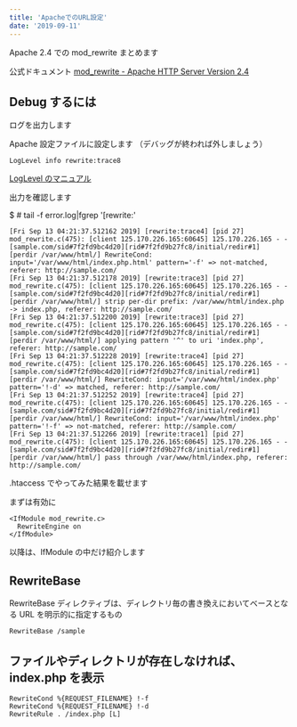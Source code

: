 ```yaml
---
title: 'ApacheでのURL設定'
date: '2019-09-11'
---
```


Apache 2.4 での mod_rewrite まとめます

公式ドキュメント [mod_rewrite \- Apache HTTP Server Version 2\.4](https://httpd.apache.org/docs/2.4/ja/mod/mod_rewrite.html)

## Debug するには

ログを出力します

Apache 設定ファイルに設定します
（デバッグが終われば外しましょう）

```
LogLevel info rewrite:trace8
```

[LogLevel のマニュアル](https://httpd.apache.org/docs/2.4/ja/mod/core.html#loglevel)

出力を確認します

\$ # tail -f error.log|fgrep '[rewrite:'

```
[Fri Sep 13 04:21:37.512162 2019] [rewrite:trace4] [pid 27] mod_rewrite.c(475): [client 125.170.226.165:60645] 125.170.226.165 - - [sample.com/sid#7f2fd9bc4d20][rid#7f2fd9b27fc8/initial/redir#1] [perdir /var/www/html/] RewriteCond: input='/var/www/html/index.php.html' pattern='-f' => not-matched, referer: http://sample.com/
[Fri Sep 13 04:21:37.512178 2019] [rewrite:trace3] [pid 27] mod_rewrite.c(475): [client 125.170.226.165:60645] 125.170.226.165 - - [sample.com/sid#7f2fd9bc4d20][rid#7f2fd9b27fc8/initial/redir#1] [perdir /var/www/html/] strip per-dir prefix: /var/www/html/index.php -> index.php, referer: http://sample.com/
[Fri Sep 13 04:21:37.512200 2019] [rewrite:trace3] [pid 27] mod_rewrite.c(475): [client 125.170.226.165:60645] 125.170.226.165 - - [sample.com/sid#7f2fd9bc4d20][rid#7f2fd9b27fc8/initial/redir#1] [perdir /var/www/html/] applying pattern '^' to uri 'index.php', referer: http://sample.com/
[Fri Sep 13 04:21:37.512228 2019] [rewrite:trace4] [pid 27] mod_rewrite.c(475): [client 125.170.226.165:60645] 125.170.226.165 - - [sample.com/sid#7f2fd9bc4d20][rid#7f2fd9b27fc8/initial/redir#1] [perdir /var/www/html/] RewriteCond: input='/var/www/html/index.php' pattern='!-d' => matched, referer: http://sample.com/
[Fri Sep 13 04:21:37.512252 2019] [rewrite:trace4] [pid 27] mod_rewrite.c(475): [client 125.170.226.165:60645] 125.170.226.165 - - [sample.com/sid#7f2fd9bc4d20][rid#7f2fd9b27fc8/initial/redir#1] [perdir /var/www/html/] RewriteCond: input='/var/www/html/index.php' pattern='!-f' => not-matched, referer: http://sample.com/
[Fri Sep 13 04:21:37.512266 2019] [rewrite:trace1] [pid 27] mod_rewrite.c(475): [client 125.170.226.165:60645] 125.170.226.165 - - [sample.com/sid#7f2fd9bc4d20][rid#7f2fd9b27fc8/initial/redir#1] [perdir /var/www/html/] pass through /var/www/html/index.php, referer: http://sample.com/
```

.htaccess でやってみた結果を載せます

まずは有効に

```
<IfModule mod_rewrite.c>
  RewriteEngine on
</IfModule>
```

以降は、IfModule の中だけ紹介します

## RewriteBase

RewriteBase ディレクティブは、ディレクトリ毎の書き換えにおいてベースとなる URL を明示的に指定するもの

```
RewriteBase /sample
```

## ファイルやディレクトリが存在しなければ、index.php を表示

```
RewriteCond %{REQUEST_FILENAME} !-f
RewriteCond %{REQUEST_FILENAME} !-d
RewriteRule . /index.php [L]
```
